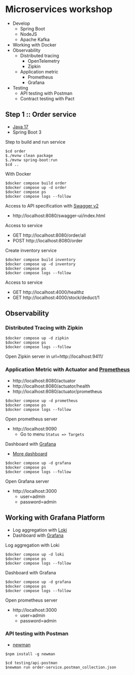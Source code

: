 # Microservices workshop
* Develop
  * Spring Boot
  * NodeJS
  * Apache Kafka
* Working with Docker
* Observability
  * Distributed tracing
    * OpenTelemetry
    * Zipkin
  * Application metric
    * Prometheus
    * Grafana
* Testing
  * API testing with Postman
  * Contract testing with Pact


## Step 1 :: Order service
* [Java 17](https://www.oracle.com/java/technologies/javase/jdk17-archive-downloads.html)
* Spring Boot 3


Step to build and run service
```
$cd order
$./mvnw clean package
$./mvnw spring-boot:run
$cd ..
```

With Docker
```
$docker compose build order
$docker compose up -d order
$docker compose ps
$docker compose logs --follow
```

Access to API specification with [Swagger v2](https://springdoc.org/v2/)
* http://localhost:8080/swagger-ui/index.html

Access to service
* GET http://localhost:8080/order/all
* POST http://localhost:8080/order

Create inventory service
```
$docker compose build inventory
$docker compose up -d inventory
$docker compose ps
$docker compose logs --follow
```

Access to service
* GET http://localhost:4000/healthz
* GET http://localhost:4000/stock/deduct/1

## Observability

### Distributed Tracing with Zipkin

```
$docker compose up -d zipkin
$docker compose ps
$docker compose logs --follow
```
Open Zipkin server in url=http://localhost:9411/


### Application Metric with Actuator and [Prometheus](https://prometheus.io/)
  * http://localhost:8080/actuator
  * http://localhost:8080/actuator/health
  * http://localhost:8080/actuator/prometheus

```
$docker compose up -d prometheus
$docker compose ps
$docker compose logs --follow
```

Open prometheus server
* http://localhost:9090
  * Go to menu `Status => Targets`

Dashboard with [Grafana](https://grafana.com/)
* [More dashboard](https://grafana.com/grafana/dashboards/)
```
$docker compose up -d grafana
$docker compose ps
$docker compose logs --follow
```

Open Grafana server
* http://localhost:3000
  * user=admin
  * password=admin

## Working with Grafana Platform
* Log aggregation with [Loki](https://grafana.com/oss/loki/)
* Dashboard with [Grafana](https://grafana.com)

Log aggregation with Loki
```
$docker compose up -d loki
$docker compose ps
$docker compose logs --follow
```

Dashboard with Grafana
```
$docker compose up -d grafana
$docker compose ps
$docker compose logs --follow
```

Open prometheus server
* http://localhost:3000
  * user=admin
  * password=admin


### API testing with Postman
* [newman](https://www.npmjs.com/package/newman)

```
$npm install -g newman

$cd testing/api-postman
$newman run order-service.postman_collection.json
```